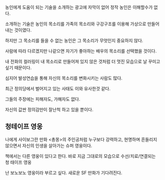 농인에게 도움이 되는 기술을 소개하는 광고에 자막이 없어 정작 농인은 이해할수가 없다.

소개하는 기술은 농인의 목소리를 가족의 목소리와 구강구조를 이용해 가상으로 만들어내는 것이였다.

하지만 그 목소리를 들을 수 없는 농인은 그 목소리가 무엇인지 중요하지 않다.

사람에 따라 다르겠지만 나같으면 자기가 좋아하는 배우의 목소리를 선택했을 것이다.

내 전화의 컬러링이 내 목소리로 만들어져 있지 않은 것처럼 더 멋진 모습으로 날 꾸미고 싶기 때문이다.

심지어 발성연습을 통해 자신의 목소리를 변화시키는 사람도 많다.


최근 정의당에서 벌어지고 있는 사태도 이와 유사한것 같다.

그들의 주장에는 피해자도, 가해자도 없다.

자신의 값싼 정의감만이 잘난척 하고 있을 뿐이다.

## 청테이프 영웅
나에게 사이보그란 만화 <총몽>의 주인공처럼 누구보다 강력하고, 현명하며
흔들리지 않으면서 자신의 인생을 살아가는
슈퍼 영웅이다.

책에서는 다른 영웅이 있다고 한다. 바로 지금 그대로의 모습으로 수선/치료/연결되는
청 태이프 영웅

난 보노보노 영웅이라 부르고 싶다.
새로운 SF 만화가 기다려진다.
